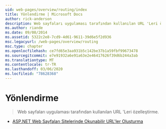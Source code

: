 ```yaml
---
uid: web-pages/overview/routing/index
title: Yönlendirme | Microsoft Docs
author: rick-anderson
description: Web sayfaları uygulaması tarafından kullanılan URL 'Leri özelleştirme.
ms.author: riande
ms.date: 09/08/2014
ms.assetid: 5322c2e8-7cd9-4d61-9611-39d6e5f2d936
msc.legacyurl: /web-pages/overview/routing
msc.type: chapter
ms.openlocfilehash: ce7fd65e3aa931b5c142be37b1a59fbf99673478
ms.sourcegitcommit: e7e91932a6e91a63e2e46417626f39d6b244a3ab
ms.translationtype: MT
ms.contentlocale: tr-TR
ms.lasthandoff: 03/06/2020
ms.locfileid: "78628368"
---
```

# <a name="routing"></a>Yönlendirme

> Web sayfaları uygulaması tarafından kullanılan URL 'Leri özelleştirme.

- [ASP.NET Web Sayfaları Sitelerinde Okunabilir URL'ler Oluşturma](creating-readable-urls-in-aspnet-web-pages-sites.md)
